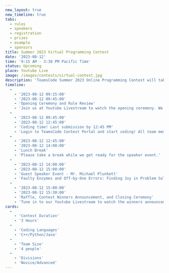 ```yaml
---
new_layout: true
new_timeline: true
tabs:
  - rules
  - speakers
  - registration
  - prizes
  - example
  - sponsors
title: Summer 2023 Virtual Programming Contest
date: '2023-08-12'
time: '9:15 AM - 3:30 PM Pacific Time'
status: Upcoming 
place: Youtube Live
image: /images/contests/virtual-contest.jpg
description: 'TeamsCode Summer 2023 Online Programming Contest will take place on Saturday, August 12th, from 9:15 AM to 3:30 PM (Pacific Time) through a Youtube livestream! Computer science students are welcomed to join this competitive programming experience! Teams of up to 4 students will spend 3 hours solving interesting algorithmic problems. There will be two divisions: Novice and Advanced. Prizes will be given out, including placement awards, raffle prizes, and more! Only pre-college participants are eligible for prizes.'
timeline:
  -
    - '2023-08-12 09:15:00'
    - '2023-08-12 09:45:00'
    - 'Opening Ceremony and Rule Review'
    - 'Join us at Youtube Livestream to watch the opening ceremony. We will also be going over the rules of the contest.'
  -
    - '2023-08-12 09:45:00'
    - '2023-08-12 12:45:00'
    - 'Coding time! Last submission by 12:45 PM'
    - 'Login to TeamsCode Contest Portal and start coding! All team members can submit solutions and get instant feedbacks until 12:45 PM.'
  -
    - '2023-08-12 12:45:00'
    - '2023-08-12 14:00:00'
    - 'Lunch Break'
    - 'Please take a break while we get ready for the speaker event.'
  -
    - '2023-08-12 14:00:00'
    - '2023-08-12 15:00:00'
    - 'Guest Speaker Event - Mr. Michael Plunkett'
    - 'Faulty Enzymes and Off-by-One Errors: Finding Joy in Problem Solving by Mr. Michael Plunkett'
  -
    - '2023-08-12 15:00:00'
    - '2023-08-12 15:30:00'
    - 'Raffle, Contest Winners Announcement, and Closing Ceremony'
    - 'Tune in to our Youtube Livestream to watch the winners announcement, raffle, and our final closing ceremony.'
cards:
  -
    - 'Contest Duration'
    - '3 Hours'
  -
    - 'Coding Languages'
    - 'C++/Python/Java'
  -
    - 'Team Size'
    - '4 people'
  -
    - 'Divisions'
    - 'Novice/Advanced'
---
```

